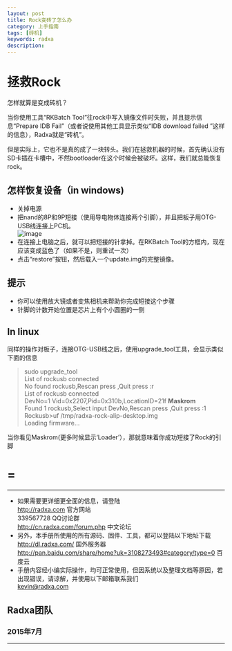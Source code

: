 ```yaml
---
layout: post
title: Rock变砖了怎么办
category: 上手指南
tags: [砖机]
keywords: radxa
description: 
---
```


# 拯救Rock  

怎样就算是变成砖机？  

当你使用工具“RKBatch Tool”往rock中写入镜像文件时失败，并且提示信息“Prepare IDB Fail”（或者说使用其他工具显示类似“IDB download failed ”这样的信息），Radxa就是“砖机”。  

但是实际上，它也不是真的成了一块转头。我们在拯救机器的时候，首先确认没有SD卡插在卡槽中，不然bootloader在这个时候会被破坏。这样，我们就总能恢复rock。  

## 怎样恢复设备（in windows)     

* 关掉电源  
* 把nand的8P和9P短接（使用导电物体连接两个引脚），并且把板子用OTG-USB线连接上PC机。  
![image](http://radxa.com/mw/images/e/ee/7w6fu.png)  
* 在连接上电脑之后，就可以把短接的针拿掉。在RKBatch Tool的方框内，现在应该变成蓝色了（如果不是，则重试一次）  
* 点击“restore”按钮，然后载入一个update.img的完整镜像。  

## 提示  

* 你可以使用放大镜或者变焦相机来帮助你完成短接这个步骤  
* 针脚的计数开始位置是芯片上有个小圆圈的一侧  

## In linux  

同样的操作对板子，连接OTG-USB线之后，使用upgrade_tool工具，会显示类似下面的信息  

> sudo upgrade_tool  
   List of rockusb connected  
   No found rockusb,Rescan press <R>,Quit press :r  
   List of rockusb connected  
   DevNo=1	Vid=0x2207,Pid=0x310b,LocationID=21f	   **Maskrom**  
   Found 1 rockusb,Select input DevNo,Rescan press <R>,Quit press :1  
   Rockusb>uf /tmp/radxa-rock-alip-desktop.img  
   Loading firmware...  

当你看见Maskrom(更多时候显示‘Loader’），那就意味着你成功短接了Rock的引脚  


=
=  


--------------------------------------------------------------------
* 如果需要更详细更全面的信息，请登陆  
	http://radxa.com  						官方网站  
	339567728         						QQ讨论群  
	http://cn.radxa.com/forum.php					中文论坛  
* 另外，本手册所使用的所有源码、固件、工具，都可以登陆以下地址下载  
	http://dl.radxa.com/                             	      国外服务器  
	http://pan.baidu.com/share/home?uk=3108273493#category/type=0	 百度云  
* 手册内容经小编实际操作，均可正常使用，但因系统以及整理文档等原因，若出现错误，请谅解，并使用以下邮箱联系我们  
	kevin@radxa.com  

## Radxa团队  

### 2015年7月  
--------------------------------------------------------------------
